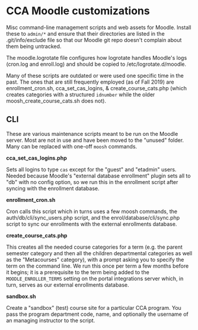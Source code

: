 # CCA Moodle customizations

Misc command-line management scripts and web assets for Moodle. Install these to `admin/*` and ensure that their directories are listed in the .git/info/exclude file so that our Moodle git repo doesn't complain about them being untracked.

The moodle.logrotate file configures how logrotate handles Moodle's logs (cron.log and enroll.log) and should be copied to /etc/logrotate.d/moodle.

Many of these scripts are outdated or were used one specific time in the past. The ones that are still frequently employed (as of Fall 2019) are enrollment_cron.sh, cca_set_cas_logins, & create_course_cats.php (which creates categories with a structured `idnumber` while the older moosh_create_course_cats.sh does not).

## CLI

These are various maintenance scripts meant to be run on the Moodle server. Most are not in use and have been moved to the "unused" folder. Many can be replaced with one-off `moosh` commands.

**cca_set_cas_logins.php**

Sets all logins to type `cas` except for the "guest" and "etadmin" users. Needed because Moodle's "external database enrollment" plugin sets all to "db" with no config option, so we run this in the enrollment script after syncing with the enrollment database.

**enrollment_cron.sh**

Cron calls this script which in turns uses a few moosh commands, the auth/db/cli/sync_users.php script, and the enrol/database/cli/sync.php script to sync our enrollments with the external enrollments database.

**create_course_cats.php**

This creates all the needed course categories for a term (e.g. the parent semester category and then all the children departmental categories as well as the "Metacourses" category), with a prompt asking you to specify the term on the command line. We run this once per term a few months before it begins; it is a prerequisite to the term being added to the `MOODLE_ENROLLER_TERMS` setting on the portal integrations server which, in turn, serves as our external enrollments database.

**sandbox.sh**

Create a "sandbox" (test) course site for a particular CCA program. You pass the program department code, name, and optionally the username of an managing instructor to the script.
